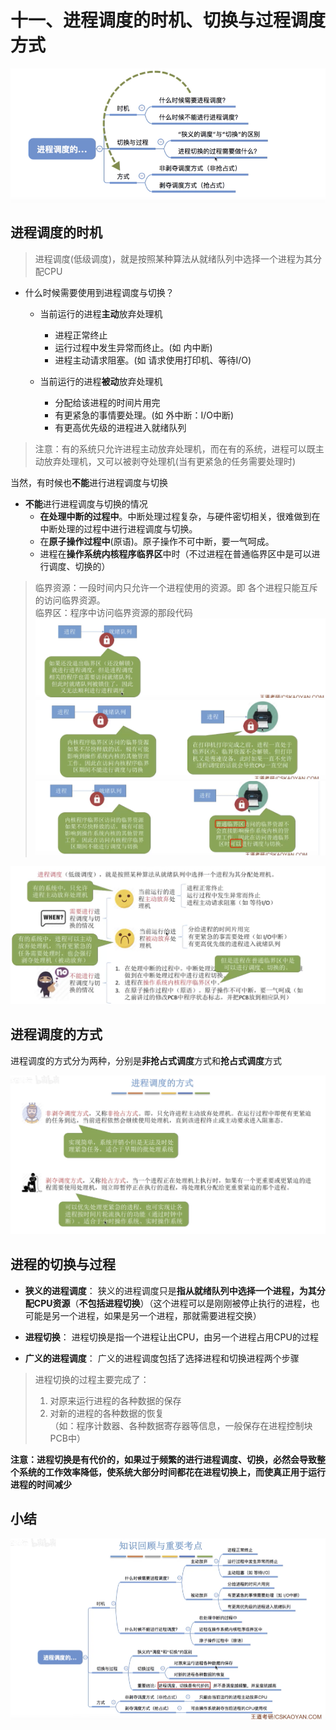 # 十一、进程调度的时机、切换与过程调度方式

![](%E5%8D%81%E4%B8%80%E3%80%81%E8%BF%9B%E7%A8%8B%E8%B0%83%E5%BA%A6%E7%9A%84%E6%97%B6%E6%9C%BA%E3%80%81%E5%88%87%E6%8D%A2%E4%B8%8E%E8%BF%87%E7%A8%8B%E8%B0%83%E5%BA%A6%E6%96%B9%E5%BC%8F/%E6%88%AA%E5%B1%8F2021-03-26%2021.39.44.png)

## 进程调度的时机
> 进程调度(低级调度)，就是按照某种算法从就绪队列中选择一个进程为其分配CPU  

* 什么时候需要使用到进程调度与切换？
	
	* 当前运行的进程**主动**放弃处理机
		* 	进程正常终止
		* 运行过程中发生异常而终止。(如 内中断)
		* 进程主动请求阻塞。(如 请求使用打印机、等待I/O)

	* 当前运行的进程**被动**放弃处理机
		* 分配给该进程的时间片用完
		* 有更紧急的事情要处理。(如 外中断：I/O中断)
		* 有更高优先级的进程进入就绪队列

> 注意：有的系统只允许进程主动放弃处理机，而在有的系统，进程可以既主动放弃处理机，又可以被剥夺处理机(当有更紧急的任务需要处理时)  


当然，有时候也**不能**进行进程调度与切换
* **不能**进行进程调度与切换的情况
	* **在处理中断的过程中**。中断处理过程复杂，与硬件密切相关，很难做到在中断处理的过程中进行进程调度与切换。
	* 在**原子操作过程中**(原语)。原子操作不可中断，要一气呵成。
	* 进程在**操作系统内核程序临界区**中时（不过进程在普通临界区中是可以进行调度、切换的）

> 临界资源：一段时间内只允许一个进程使用的资源。即 各个进程只能互斥的访问临界资源。  
> 临界区：程序中访问临界资源的那段代码  
![](%E5%8D%81%E4%B8%80%E3%80%81%E8%BF%9B%E7%A8%8B%E8%B0%83%E5%BA%A6%E7%9A%84%E6%97%B6%E6%9C%BA%E3%80%81%E5%88%87%E6%8D%A2%E4%B8%8E%E8%BF%87%E7%A8%8B%E8%B0%83%E5%BA%A6%E6%96%B9%E5%BC%8F/%E6%88%AA%E5%B1%8F2021-03-26%2021.55.39.png)
![](%E5%8D%81%E4%B8%80%E3%80%81%E8%BF%9B%E7%A8%8B%E8%B0%83%E5%BA%A6%E7%9A%84%E6%97%B6%E6%9C%BA%E3%80%81%E5%88%87%E6%8D%A2%E4%B8%8E%E8%BF%87%E7%A8%8B%E8%B0%83%E5%BA%A6%E6%96%B9%E5%BC%8F/%E6%88%AA%E5%B1%8F2021-03-26%2021.56.42.png)
![](%E5%8D%81%E4%B8%80%E3%80%81%E8%BF%9B%E7%A8%8B%E8%B0%83%E5%BA%A6%E7%9A%84%E6%97%B6%E6%9C%BA%E3%80%81%E5%88%87%E6%8D%A2%E4%B8%8E%E8%BF%87%E7%A8%8B%E8%B0%83%E5%BA%A6%E6%96%B9%E5%BC%8F/23F33ED0-396E-4070-9195-E7A3CAD922D8.png)

![](%E5%8D%81%E4%B8%80%E3%80%81%E8%BF%9B%E7%A8%8B%E8%B0%83%E5%BA%A6%E7%9A%84%E6%97%B6%E6%9C%BA%E3%80%81%E5%88%87%E6%8D%A2%E4%B8%8E%E8%BF%87%E7%A8%8B%E8%B0%83%E5%BA%A6%E6%96%B9%E5%BC%8F/%E6%88%AA%E5%B1%8F2021-03-26%2022.01.13.png)

## 进程调度的方式
进程调度的方式分为两种，分别是**非抢占式调度**方式和**抢占式调度**方式

![](%E5%8D%81%E4%B8%80%E3%80%81%E8%BF%9B%E7%A8%8B%E8%B0%83%E5%BA%A6%E7%9A%84%E6%97%B6%E6%9C%BA%E3%80%81%E5%88%87%E6%8D%A2%E4%B8%8E%E8%BF%87%E7%A8%8B%E8%B0%83%E5%BA%A6%E6%96%B9%E5%BC%8F/%E6%88%AA%E5%B1%8F2021-03-26%2022.04.14.png)


## 进程的切换与过程

* **狭义的进程调度**：
	狭义的进程调度只是**指从就绪队列中选择一个进程，为其分配CPU资源**（**不包括进程切换**）（这个进程可以是刚刚被停止执行的进程，也可能是另一个进程，如果是另一个进程，那就需要进程交换）

* **进程切换**：
	进程切换是指一个进程让出CPU，由另一个进程占用CPU的过程
	
* **广义的进程调度**：
	广义的进程调度包括了选择进程和切换进程两个步骤

> 进程切换的过程主要完成了：  
> 	1. 对原来运行进程的各种数据的保存  
> 	2. 对新的进程的各种数据的恢复  
> 	（如：程序计数器、各种数据寄存器等信息，一般保存在进程控制块PCB中）  

**注意：进程切换是有代价的，如果过于频繁的进行进程调度、切换，必然会导致整个系统的工作效率降低，使系统大部分时间都花在进程切换上，而使真正用于运行进程的时间减少**


## 小结
![](%E5%8D%81%E4%B8%80%E3%80%81%E8%BF%9B%E7%A8%8B%E8%B0%83%E5%BA%A6%E7%9A%84%E6%97%B6%E6%9C%BA%E3%80%81%E5%88%87%E6%8D%A2%E4%B8%8E%E8%BF%87%E7%A8%8B%E8%B0%83%E5%BA%A6%E6%96%B9%E5%BC%8F/%E6%88%AA%E5%B1%8F2021-03-26%2022.14.48.png)



